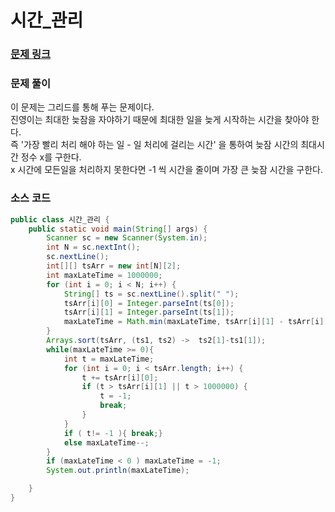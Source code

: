 # 시간_관리

### [문제 링크](https://www.acmicpc.net/problem/1263)


### 문제 풀이
이 문제는 그리드를 통해 푸는 문제이다. </br>
진영이는 최대한 늦잠을 자야하기 때문에 최대한 일을 늦게 시작하는 시간을 찾아야 한다.  </br> 
즉 '가장 빨리 처리 해야 하는 일 - 일 처리에 걸리는 시간' 을 통하여 늦잠 시간의 최대시간 정수 x를 구한다.</br>
x 시간에 모든일을 처리하지 못한다면 -1 씩 시간을 줄이며 가장 큰 늦잠 시간을 구한다.  </br>
### 소스 코드
```java
public class 시간_관리 {
    public static void main(String[] args) {
        Scanner sc = new Scanner(System.in);
        int N = sc.nextInt();
        sc.nextLine();
        int[][] tsArr = new int[N][2];
        int maxLateTime = 1000000;
        for (int i = 0; i < N; i++) {
            String[] ts = sc.nextLine().split(" ");
            tsArr[i][0] = Integer.parseInt(ts[0]);
            tsArr[i][1] = Integer.parseInt(ts[1]);
            maxLateTime = Math.min(maxLateTime, tsArr[i][1] - tsArr[i][0]);
        }
        Arrays.sort(tsArr, (ts1, ts2) ->  ts2[1]-ts1[1]);
        while(maxLateTime >= 0){
            int t = maxLateTime;
            for (int i = 0; i < tsArr.length; i++) {
                t += tsArr[i][0];
                if (t > tsArr[i][1] || t > 1000000) {
                    t = -1;
                    break;
                }
            }
            if ( t!= -1 ){ break;}
            else maxLateTime--;
        }
        if (maxLateTime < 0 ) maxLateTime = -1;
        System.out.println(maxLateTime);

    }
}

```